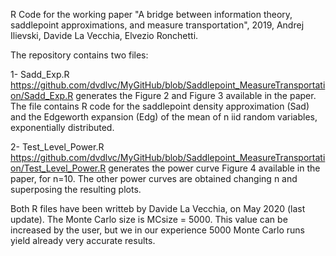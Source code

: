 R Code for the working paper "A bridge between information theory, saddlepoint approximations,
and measure transportation", 2019, Andrej Ilievski, Davide La Vecchia, Elvezio Ronchetti.

The repository contains two files:

1- Sadd_Exp.R https://github.com/dvdlvc/MyGitHub/blob/Saddlepoint_MeasureTransportation/Sadd_Exp.R  generates the Figure 2 and Figure 3 available in the paper. The file contains R code for the saddlepoint density approximation (Sad) and the Edgeworth expansion (Edg) of the mean of n iid random variables, exponentially distributed.

2- Test_Level_Power.R https://github.com/dvdlvc/MyGitHub/blob/Saddlepoint_MeasureTransportation/Test_Level_Power.R 
generates the power curve Figure 4 available in the paper, for n=10. The other power curves are obtained changing n and 
superposing the resulting plots.

Both R files have been writteb by Davide La Vecchia, on May 2020 (last update).  The Monte Carlo size is MCsize = 5000. This 
value can be increased by the user, but we in our experience 5000 Monte Carlo runs yield already very accurate results. 
